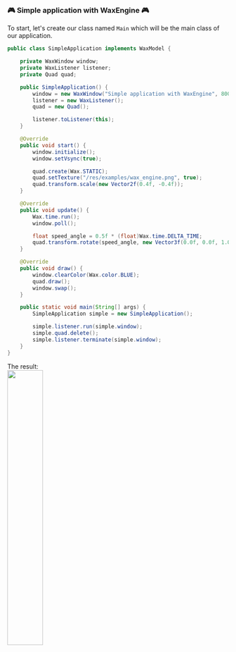 ### 🎮 Simple application with WaxEngine 🎮
To start, let's create our class named `Main` which will be the main class of our application.
<br/>
```java
public class SimpleApplication implements WaxModel {

    private WaxWindow window;
    private WaxListener listener;
    private Quad quad;

    public SimpleApplication() {
        window = new WaxWindow("Simple application with WaxEngine", 800, 600);
        listener = new WaxListener();
        quad = new Quad();

        listener.toListener(this);
    }

    @Override
    public void start() {
        window.initialize();
        window.setVsync(true);

        quad.create(Wax.STATIC);
        quad.setTexture("/res/examples/wax_engine.png", true);
        quad.transform.scale(new Vector2f(0.4f, -0.4f));
    }

    @Override
    public void update() {
        Wax.time.run();
        window.poll();

        float speed_angle = 0.5f * (float)Wax.time.DELTA_TIME;
        quad.transform.rotate(speed_angle, new Vector3f(0.0f, 0.0f, 1.0f));
    }

    @Override
    public void draw() {
        window.clearColor(Wax.color.BLUE);
        quad.draw();
        window.swap();
    }

    public static void main(String[] args) {
        SimpleApplication simple = new SimpleApplication();

        simple.listener.run(simple.window);
        simple.quad.delete();
        simple.listener.terminate(simple.window);
    }
}
```
The result: <br/> <img src="https://cdn.discordapp.com/attachments/837039667265142838/893557681237930004/unknown.png" width="40%">
